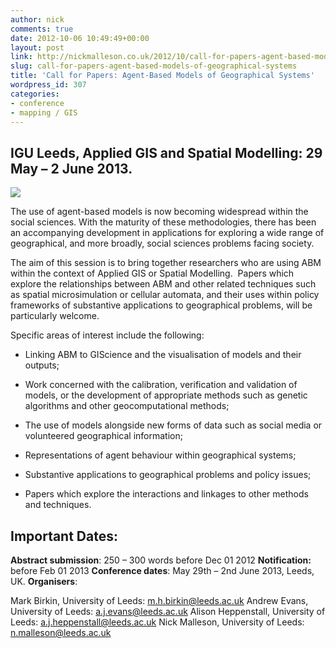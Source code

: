 ```yaml
---
author: nick
comments: true
date: 2012-10-06 10:49:49+00:00
layout: post
link: http://nickmalleson.co.uk/2012/10/call-for-papers-agent-based-models-of-geographical-systems/
slug: call-for-papers-agent-based-models-of-geographical-systems
title: 'Call for Papers: Agent-Based Models of Geographical Systems'
wordpress_id: 307
categories:
- conference
- mapping / GIS
---
```


## IGU Leeds, Applied GIS and Spatial Modelling: 29 May – 2 June 2013.


[![](http://nickmalleson.co.uk/wp-content/uploads/2012/08/IGU-2013-212x300.jpg)](http://nickmalleson.co.uk/wp-content/uploads/2012/08/IGU-2013.jpg)

The use of agent-based models is now becoming widespread within the social sciences. With the maturity of these methodologies, there has been an accompanying development in applications for exploring a wide range of geographical, and more broadly, social sciences problems facing society.

The aim of this session is to bring together researchers who are using ABM within the context of Applied GIS or Spatial Modelling.  Papers which explore the relationships between ABM and other related techniques such as spatial microsimulation or cellular automata, and their uses within policy frameworks of substantive applications to geographical problems, will be particularly welcome.

Specific areas of interest include the following:



	
  * Linking ABM to GIScience and the visualisation of models and their outputs;

	
  * Work concerned with the calibration, verification and validation of models, or the development of appropriate methods such as genetic algorithms and other geocomputational methods;

	
  * The use of models alongside new forms of data such as social media or volunteered geographical information;

	
  * Representations of agent behaviour within geographical systems;

	
  * Substantive applications to geographical problems and policy issues;

	
  * Papers which explore the interactions and linkages to other methods and techniques.




## Important Dates:


**Abstract submission**: 250 – 300 words before Dec 01 2012
**Notification:** before Feb 01 2013
**Conference dates**: May 29th – 2nd June 2013, Leeds, UK.
**Organisers**:

Mark Birkin, University of Leeds: m.h.birkin@leeds.ac.uk
Andrew Evans, University of Leeds: a.j.evans@leeds.ac.uk
Alison Heppenstall, University of Leeds: a.j.heppenstall@leeds.ac.uk
Nick Malleson, University of Leeds: n.malleson@leeds.ac.uk
